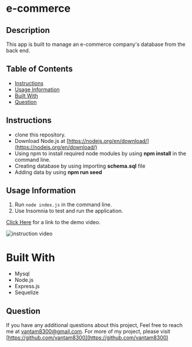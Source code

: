 # e-commerce

## Description 
This app is built to manage an e-commerce company's database from the back end.
## Table of Contents
- [Instructions](#instructions)
- [Usage Information](#usage-information)
- [Built With](#built-with)
- [Question](#question)
## Instructions
- clone this repository.
- Download Node.js at [https://nodejs.org/en/download/](https://nodejs.org/en/download/)
- Using npm to install required node modules by using **npm install** in the command line.
- Creating database by using importing **schema.sql** file
- Adding data by using **npm run seed**

## Usage Information
1) Run `node index.js` in the command line.
2) Use Insomnia to test and run the application.

[Click Here](https://drive.google.com/file/d/19U3kPBrW-5X6vvHeMKGYGIjCrISwsFdn/view) for a link to the demo video.

![instruction video](./public/images/instruction%20video.gif)

# Built With
- Mysql
- Node.js
- Express.js
- Sequelize

## Question
If you have any additional questions about this project, Feel free to reach me at [vantam8300@gmail.com](vantam8300@gmail.com).
For more of my project, please visit [https://github.com/vantam8300](https://github.com/vantam8300)